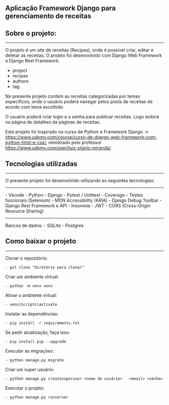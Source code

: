## Aplicação Framework Django para gerenciamento de receitas


## Sobre o projeto:
<hr>

O projeto é um site de receitas (Recipes), onde é possível criar, editar e deletar as receitas. O projeto foi desenvolvido com Django Web Framework e Django Rest Framework.

- project
- recipes 
- authors
- tag

No presente projeto contém as receitas categorizadas por temas específicos, onde o usuário poderá navegar pelos posts de receitas de acordo com tema escolhido.

O usuário poderá criar login e a senha para publicar receitas. Logo exibirá na página de detalhes da páginas de receitas.

Este projeto foi inspirado no curso de Python e Framework Django -> https://www.udemy.com/course/curso-de-django-web-framework-com-python-html-e-css/, ministrado pelo professor https://www.udemy.com/user/luiz-otavio-miranda/.


## Tecnologias utilizadas
<hr>

O presente projeto foi desenvolvido utilizando as seguintes tecnologias:
<hr>
    - Vscode
    - Python
    - Django
    - Pytest / Unittest
    - Coverage
    - Testes funcionais (Selenium)
    - MDN Accessibility (ARIA)
    - Django Debug Toolbar
    - Django Rest Framework e API
    - Insomnia
    - JWT
    - CORS (Cross-Origin Resource Sharing)
<hr>
    Bancos de dados:
        - SQLite
        - Postgres

## Como baixar o projeto
<hr>

Clonar o repositório:

    - git clone "diretório para clonar"

Criar um ambiente virtual:

    - python -m venv venv 

Ativar o ambiente virtual:

    - venv\Scripts\activate

Instalar as dependências:

    - pip install -r requirements.txt 

Se pedir atualização, faça isso:

    - pip install pip --upgrade

Executar as migrações:

    - python manage.py migrate

Criar um super usuário:

    - python manage.py createsuperuser <nome de usuário>   <email> <senha> 

Executar o projeto:

    - python manage.py runserver


    